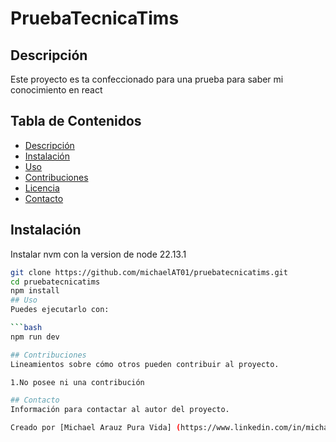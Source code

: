 # PruebaTecnicaTims
## Descripción
Este proyecto es ta confeccionado para una prueba para saber mi conocimiento en react
## Tabla de Contenidos
- [Descripción](#descripción)
- [Instalación](#instalación)
- [Uso](#uso)
- [Contribuciones](#contribuciones)
- [Licencia](#licencia)
- [Contacto](#contacto)

## Instalación
Instalar nvm con la version de node 22.13.1

```bash
git clone https://github.com/michaelAT01/pruebatecnicatims.git
cd pruebatecnicatims
npm install
## Uso
Puedes ejecutarlo con:

```bash
npm run dev

## Contribuciones
Lineamientos sobre cómo otros pueden contribuir al proyecto.

1.No posee ni una contribución

## Contacto
Información para contactar al autor del proyecto.

Creado por [Michael Arauz Pura Vida] (https://www.linkedin.com/in/michael-arauz-torrez-79244922a/) 


